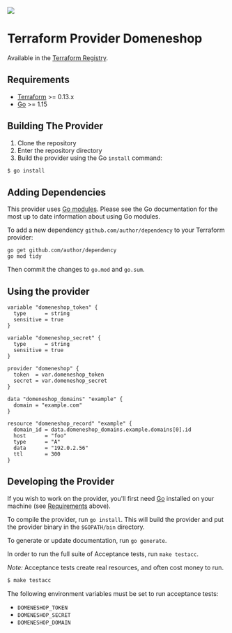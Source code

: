 ![](https://domene.shop/svg/logo-no.svg)

# Terraform Provider Domeneshop

Available in the [Terraform Registry](https://registry.terraform.io/providers/innovationnorway/domeneshop/latest).

## Requirements

-	[Terraform](https://www.terraform.io/downloads.html) >= 0.13.x
-	[Go](https://golang.org/doc/install) >= 1.15

## Building The Provider

1. Clone the repository
1. Enter the repository directory
1. Build the provider using the Go `install` command: 
```sh
$ go install
```

## Adding Dependencies

This provider uses [Go modules](https://github.com/golang/go/wiki/Modules).
Please see the Go documentation for the most up to date information about using Go modules.

To add a new dependency `github.com/author/dependency` to your Terraform provider:

```
go get github.com/author/dependency
go mod tidy
```

Then commit the changes to `go.mod` and `go.sum`.

## Using the provider

```hcl
variable "domeneshop_token" {
  type      = string
  sensitive = true
}

variable "domeneshop_secret" {
  type      = string
  sensitive = true
}

provider "domeneshop" {
  token  = var.domeneshop_token
  secret = var.domeneshop_secret
}

data "domeneshop_domains" "example" {
  domain = "example.com"
}

resource "domeneshop_record" "example" {
  domain_id = data.domeneshop_domains.example.domains[0].id
  host      = "foo"
  type      = "A"
  data      = "192.0.2.56"
  ttl       = 300
}
```

## Developing the Provider

If you wish to work on the provider, you'll first need [Go](http://www.golang.org) installed on your machine (see [Requirements](#requirements) above).

To compile the provider, run `go install`. This will build the provider and put the provider binary in the `$GOPATH/bin` directory.

To generate or update documentation, run `go generate`.

In order to run the full suite of Acceptance tests, run `make testacc`.

*Note:* Acceptance tests create real resources, and often cost money to run.

```sh
$ make testacc
```

The following environment variables must be set to run acceptance tests:
- `DOMENESHOP_TOKEN`
- `DOMENESHOP_SECRET`
- `DOMENESHOP_DOMAIN`
